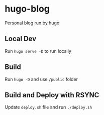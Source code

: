# hugo-blog
Personal blog run by hugo


## Local Dev
Run `hugo serve -D` to run locally

## Build 
Run `hugo -D` and use `/public` folder

## Build and Deploy with RSYNC
Update `deploy.sh` file and run `./deploy.sh`
